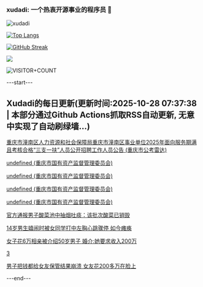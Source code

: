### xudadi: 一个热衷开源事业的程序员 👋

![xudadi](https://github-readme-stats-git-masterorgs-github-readme-stats-team.vercel.app/api?username=xudadi)

[![Top Langs](https://github-readme-stats.vercel.app/api/top-langs/?username=xudadi)](https://github.com/anuraghazra/github-readme-stats)

[![GitHub Streak](https://streak-stats.demolab.com?user=xudadi&locale=zh_Hans)](https://git.io/streak-stats)

![](https://raw.githubusercontent.com/xudadi/xudadi/main/assets/github-contribution-grid-snake.svg)

![VISITOR+COUNT](https://komarev.com/ghpvc/?username=xudadi&label=VISITOR+COUNT)


---start---

## Xudadi的每日更新(更新时间:2025-10-28 07:37:38 | 本部分通过Github Actions抓取RSS自动更新, 无意中实现了自动刷绿墙...)

[重庆市潼南区人力资源和社会保障局重庆市潼南区事业单位2025年面向服务期满且考核合格“三支一扶”人员公开招聘工作人员公告 (重庆市公考雷达)](https://www.gongkaoleida.com/article/2665277)

[undefined (重庆市国有资产监督管理委员会)](https://dadilab.github.io/feeds/all.xml)

[undefined (重庆市国有资产监督管理委员会)](https://dadilab.github.io/feeds/all.xml)

[undefined (重庆市国有资产监督管理委员会)](https://dadilab.github.io/feeds/all.xml)

[undefined (重庆市国有资产监督管理委员会)](https://dadilab.github.io/feeds/all.xml)

[官方通报男子酸菜池中抽烟吐痰：该批次酸菜已销毁](https://m.163.com/news/article/KCTLLDEF0534A4SC.html)

[14岁男生嬉闹时被女同学打中左胸心跳骤停 如今瘫痪](https://m.163.com/news/article/KCTEM6RU051492T3.html)

[女子花6万相亲被介绍50岁男子 婚介:她要求收入200万](https://m.163.com/news/article/KCT3VHP405149FJ6.html)

[3](https://m.163.com/touch/news/sub/domestic)

[男子把钱都给女友保管结果崩溃 女友花200多万在脸上](https://m.163.com/news/article/KCT2GUK60514R9OJ.html)

---end---
